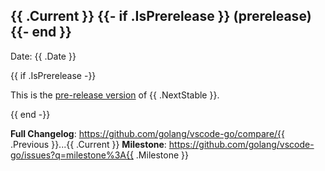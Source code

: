 ## {{ .Current }} {{- if .IsPrerelease }} (prerelease) {{- end }}

Date: {{ .Date }}

{{ if .IsPrerelease -}}

This is the [pre-release version](https://code.visualstudio.com/api/working-with-extensions/publishing-extension#prerelease-extensions) of {{ .NextStable }}.

{{ end -}}

**Full Changelog**: https://github.com/golang/vscode-go/compare/{{ .Previous }}...{{ .Current }}
**Milestone**: https://github.com/golang/vscode-go/issues?q=milestone%3A{{ .Milestone }}

